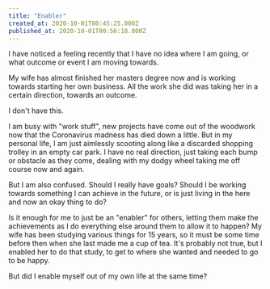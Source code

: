 ```yaml
---
title: "Enabler"
created_at: 2020-10-01T00:45:25.000Z
published_at: 2020-10-01T00:56:18.000Z
---
```

I have noticed a feeling recently that I have no idea where I am going, or what outcome or event I am moving towards.

My wife has almost finished her masters degree now and is working towards starting her own business. All the work she did was taking her in a certain direction, towards an outcome.

I don't have this.

I am busy with "work stuff", new projects have come out of the woodwork now that the Coronavirus madness has died down a little. But in my personal life, I am just aimlessly scooting along like a discarded shopping trolley in an empty car park. I have no real direction, just taking each bump or obstacle as they come, dealing with my dodgy wheel taking me off course now and again.

But I am also confused. Should I really have goals? Should I be working towards something I can achieve in the future, or is just living in the here and now an okay thing to do?

Is it enough for me to just be an "enabler" for others, letting them make the achievements as I do everything else around them to allow it to happen? My wife has been studying various things for 15 years, so it must be some time before then when she last made me a cup of tea. It's probably not true, but I enabled her to do that study, to get to where she wanted and needed to go to be happy.

But did I enable myself out of my own life at the same time?
